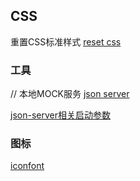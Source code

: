 

## CSS

重置CSS标准样式
[reset css](https://meyerweb.com/eric/tools/css/reset/)


### 工具
// 本地MOCK服务
[json server](https://github.com/typicode/json-server)

[json-server相关启动参数](https://blog.csdn.net/ligonglanyuan/article/details/120665684)


### 图标
[iconfont](https://www.iconfont.cn/)